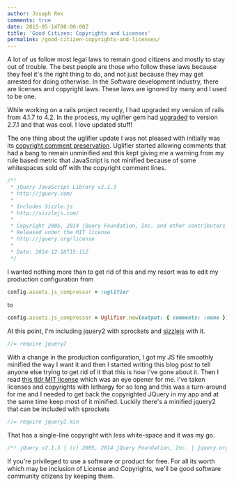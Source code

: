 ```yaml
---
author: Joseph Rex
comments: true
date: 2015-05-14T00:00:00Z
title: 'Good Citizen: Copyrights and Licenses'
permalink: /good-citizen-copyrights-and-licenses/
---
```


A lot of us follow most legal laws to remain good citizens and mostly to stay out of trouble. The best people are those who follow these laws because they feel it's the right thing to do, and not just because they may get arrested for doing otherwise.
In the Software development industry, there are licenses and copyright laws. These laws are ignored by many and I used to be one.
<!--more-->

While working on a rails project recently, I had upgraded my version of rails from 4.1.7 to 4.2. In the process, my uglifier gem had [upgraded][1] to version 2.7.1 and that was cool. I love updated stuff!

The one thing about the uglifier update I was not pleased with initially was its [copyright comment preservation][2]. Uglifier started allowing comments that had a bang to remain unminified and this kept giving me a warning from my rule based metric that JavaScript is not minified because of some whitespaces sold off with the copyright comment lines.

```js
/*!
 * jQuery JavaScript Library v2.1.3
 * http://jquery.com/
 *
 * Includes Sizzle.js
 * http://sizzlejs.com/
 *
 * Copyright 2005, 2014 jQuery Foundation, Inc. and other contributors
 * Released under the MIT license
 * http://jquery.org/license
 *
 * Date: 2014-12-18T15:11Z
 */
 ```

I wanted nothing more than to get rid of this and my resort was to edit my production configuration from 

```rb
config.assets.js_compressor = :uglifier
```

to

```rb
config.assets.js_compressor = Uglifier.new(output: { comments: :none })
```

At this point, I'm including jquery2 with sprockets and [sizzlejs][3] with it.

```js
//= require jquery2
```

With a change in the production configuration, I got my JS file smoothly minified the way I want it and then I started writing this blog post to tell anyone else trying to get rid of it that this is how I've gone about it. Then I read [this tldr MIT license][4]  which was an eye opener for me. I've taken licenses and copyrights with lethargy for so long and this was a turn-around for me and I needed to get back the copyrighted JQuery in my app and at the same time keep most of it minified. Luckily there's a minified jquery2 that can be included with sprockets

```js
//= require jquery2.min
```

That has a single-line copyright with less white-space and it was my go.

```js
/*! jQuery v2.1.3 | (c) 2005, 2014 jQuery Foundation, Inc. | jquery.org/license */
```

If you're privileged to use a software or product for free. For all its worth which may be inclusion of License and Copyrights, we'll be good software community citizens by keeping them.


[1]: https://github.com/gneatgeek/uglifier/commit/8816c85ee0dca0dd1b9b22c7e5ea301c903362a9#diff-0a1bbe5d453e58345ac2d708f80701b0L240
[2]: https://github.com/lautis/uglifier/pull/78
[3]: http://sizzlejs.com/
[4]: https://tldrlegal.com/license/mit-license